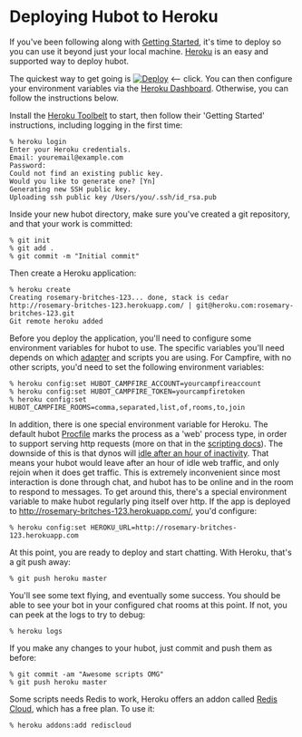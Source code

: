 # Deploying Hubot to Heroku

If you've been following along with [Getting Started](../README.md), it's time to deploy so you can use it beyond just your local machine.
[Heroku](http://www.heroku.com/) is an easy and supported way to deploy hubot.

The quickest way to get going is [![Deploy](https://www.herokucdn.com/deploy/button.png)](https://heroku.com/deploy?template=https://github.com/github/hubot) <-- click.  You can then configure your environment variables via the [Heroku Dashboard](http://dashboard.heroku.com).  Otherwise, you can follow the instructions below.

Install the [Heroku Toolbelt](https://toolbelt.heroku.com/) to start, then follow their 'Getting Started' instructions, including logging in the first time:

    % heroku login
    Enter your Heroku credentials.
    Email: youremail@example.com
    Password:
    Could not find an existing public key.
    Would you like to generate one? [Yn]
    Generating new SSH public key.
    Uploading ssh public key /Users/you/.ssh/id_rsa.pub

Inside your new hubot directory, make sure you've created a git repository, and that your work is committed:

    % git init
    % git add .
    % git commit -m "Initial commit"

Then create a Heroku application:

    % heroku create
    Creating rosemary-britches-123... done, stack is cedar
    http://rosemary-britches-123.herokuapp.com/ | git@heroku.com:rosemary-britches-123.git
    Git remote heroku added

Before you deploy the application, you'll need to configure some environment
variables for hubot to use. The specific variables you'll need depends on which
[adapter](../adapters.md) and scripts you are using. For Campfire, with no other
scripts, you'd need to set the following environment variables:

    % heroku config:set HUBOT_CAMPFIRE_ACCOUNT=yourcampfireaccount
    % heroku config:set HUBOT_CAMPFIRE_TOKEN=yourcampfiretoken
    % heroku config:set HUBOT_CAMPFIRE_ROOMS=comma,separated,list,of,rooms,to,join

In addition, there is one special environment variable for Heroku. The default hubot
[Procfile](https://devcenter.heroku.com/articles/procfile) marks the process as
a 'web' process type, in order to support serving http requests (more on that
in the [scripting docs](../scripting.md)). The downside of this is that dynos
will [idle after an hour of inactivity](https://devcenter.heroku.com/articles/dynos#dyno-idling).
That means your hubot would leave after an hour of idle web traffic, and only rejoin when it does get traffic. This is extremely
inconvenient since most interaction is done through chat, and hubot has to be online and in the room to respond to messages. To get around this,
there's a special environment variable to make hubot regularly ping itself over http. If
the app is deployed to http://rosemary-britches-123.herokuapp.com/, you'd
configure:

    % heroku config:set HEROKU_URL=http://rosemary-britches-123.herokuapp.com

At this point, you are ready to deploy and start chatting. With Heroku, that's a
git push away:

    % git push heroku master

You'll see some text flying, and eventually some success. You should be able to
see your bot in your configured chat rooms at this point. If not, you can peek
at the logs to try to debug:

    % heroku logs

If you make any changes to your hubot, just commit and push them as
before:

    % git commit -am "Awesome scripts OMG"
    % git push heroku master

Some scripts needs Redis to work, Heroku offers an addon called [Redis Cloud](https://addons.heroku.com/rediscloud), which has a free plan. To use it:

    % heroku addons:add rediscloud
